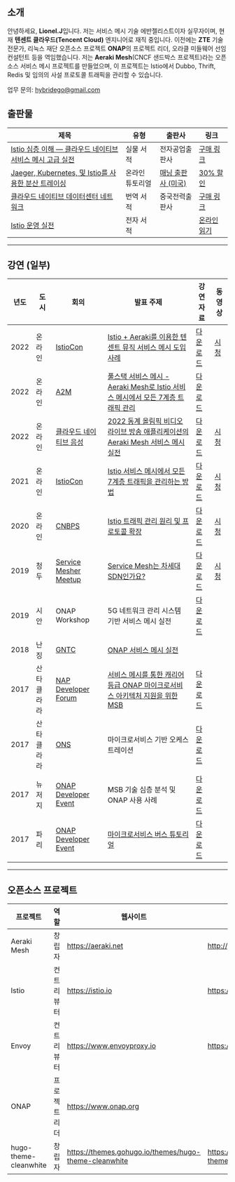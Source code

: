 ## 소개
안녕하세요, **Lionel.J**입니다. 저는 서비스 메시 기술 에반젤리스트이자 실무자이며, 현재 **텐센트 클라우드(Tencent Cloud)** 엔지니어로 재직 중입니다. 이전에는 **ZTE** 기술 전문가, 리눅스 재단 오픈소스 프로젝트 **ONAP**의 프로젝트 리더, 오라클 미들웨어 선임 컨설턴트 등을 역임했습니다. 저는 **Aeraki Mesh**(CNCF 샌드박스 프로젝트)라는 오픈소스 서비스 메시 프로젝트를 만들었으며, 이 프로젝트는 Istio에서 Dubbo, Thrift, Redis 및 임의의 사설 프로토콜 트래픽을 관리할 수 있습니다.

업무 문의: hybridego@gmail.com

## 출판물

| 제목 | 유형 | 출판사 | 링크 |
|---|---|---|---|
| [Istio 심층 이해 — 클라우드 네이티브 서비스 메시 고급 실전](https://www.zhaohuabing.com/post/2021-08-26-istio-handbook/) | 실물 서적 | 전자공업출판사 | [구매 링크](https://item.jd.com/13200745.html) |
| [Jaeger, Kubernetes, 및 Istio를 사용한 분산 트레이싱](https://www.zhaohuabing.com/post/2021-09-08-distributed-tracing-with-jaeger-kubernetes-and-istio/) | 온라인 튜토리얼 | [매닝 출판사 (미국)](https://www.manning.com/) | [30% 할인](https://www.manning.com/liveprojectseries/distributed-tracing-ser) |
| [클라우드 네이티브 데이터센터 네트워크](https://zhaohuabing.com/post/2021-08-27-cloud-native-data-center) | 번역 서적 | 중국전력출판사 | [구매 링크](https://item.jd.com/12929975.html) |
| [Istio 운영 실전](https://istio-operation-bible.aeraki.net) | 전자 서적 | | [온라인 읽기](https://istio-operation-bible.aeraki.net) |

---
## 강연 (일부)

| 년도 | 도시 | 회의 | 발표 주제 | 강연 자료 | 동영상 |
|---|---|---|---|---|---|
| 2022 | 온라인 | [IstioCon](https://events.istio.io/istiocon-2022) | [Istio + Aeraki를 이용한 텐센트 뮤직 서비스 메시 도입 사례](https://events.istio.io/istiocon-2022/sessions/tencent-music-aeraki/) | [다운로드](/slides/tencent-music-service-mesh-practice-with-istio-and-aeraki.pdf) | [시청](https://www.youtube.com/watch?v=6t_yPsq4Pi4) |
| 2022 | 온라인 | [A2M](https://a2m.msup.com.cn/course?aid=2699&cid=15382) | [풀스택 서비스 메시 - Aeraki Mesh로 Istio 서비스 메시에서 모든 7계층 트래픽 관리](https://a2m.msup.com.cn/course?aid=2699&cid=15382) | [다운로드](/slides/full-stack-service-mesh-a2m-20220422.pdf) | |
| 2022 | 온라인 | [클라우드 네이티브 음성](https://cloud.tencent.com/developer/salon/live-1403) | [2022 동계 올림픽 비디오 라이브 방송 애플리케이션의 Aeraki Mesh 서비스 메시 실전](https://mp.weixin.qq.com/s/zp9q99mGyH2VD9Dij2owWg) | [다운로드](http://localhost:1313/img/2022-03-30-aeraki-mesh-winter-olympics-practice/slides.pdf) | [시청](https://youtu.be/uXxatQTKzW8) |
| 2021 | 온라인 | [IstioCon](https://events.istio.io/istiocon-2021/) | [Istio 서비스 메시에서 모든 7계층 트래픽을 관리하는 방법](https://events.istio.io/istiocon-2021/sessions/how-to-manage-any-layer-7-traffic-in-an-istio-service-mesh/) | [다운로드](/slides/how-to-manage-any-layer-7-traffic-in-istio.pdf) | [시청](https://www.youtube.com/watch?v=sBS4utF68d8) |
| 2020 | 온라인 | [CNBPS](https://www.cnbpa.org/) | [Istio 트래픽 관리 원리 및 프로토콜 확장](https://cloud.tencent.com/developer/article/1723804) | [다운로드](/slides/cnbps2020-istio-aeraki.pdf) | [시청](https://www.youtube.com/watch?v=lB5d4qbZqzU) |
| 2019 | 청두 | [Service Mesher Meetup](https://cloudnative.to/blog/service-mesh-meetup-chengdu-20191028/) | [Service Mesh는 차세대 SDN인가요?](https://cloudnative.to/blog/service-mesh-meetup-chengdu-20191028/) | [다운로드](/slides/what-can-service-mesh-learn-from-sdn-servicemesher-meetup-20191026.pdf) | [시청](https://youtu.be/nGkxp-2OsKg) |
| 2019 | 시안 | ONAP Workshop | 5G 네트워크 관리 시스템 기반 서비스 메시 실전 | [다운로드](/slides/service-mesh-practice-with-5g-management-system-lfn.pdf) | |
| 2018 | 난징 | [GNTC](https://www.bagevent.com/event/1624048?aId=) | [ONAP 서비스 메시 실전](https://www.sdnlab.com/22596.html) | | |
| 2017 | 산타클라라 | [NAP Developer Forum](https://wiki.onap.org/display/DW/ONAP+Beijing+Release+Developer+Forum%2C+Dec.+11-13%2C+2017%2C+Santa+Clara%2C+CA+US) | [서비스 메시를 통한 캐리어 등급 ONAP 마이크로서비스 아키텍처 지원을 위한 MSB](https://onapbeijing2017.sched.com/event/D5q2) | [다운로드](https://wiki.onap.org/display/DW/MSB+Service+Mesh+Planning?preview=%2F20873876%2F20873874%2FMSB+to+Support+Carrier+Grade+ONAP+Microservice+Architecture+with+Service+Mesh.pdf) | |
| 2017 | 산타클라라 | [ONS](https://wiki.onap.org/display/DW/ONAP@ONS2017) | 마이크로서비스 기반 오케스트레이션 | [다운로드](https://wiki.onap.org/display/DW/ONAP@ONS2017?preview=%2F3245268%2F3245309%2FMicroservice+Powered+Orchestration+Architecture.pdf) | |
| 2017 | 뉴저지 | [ONAP Developer Event](https://wiki.onap.org/display/DW/ONAP+Project+Developer+Event%3A+May+2+-+5%2C+2017%2C+Middletown%2C+NJ%2C+USA) | MSB 기술 심층 분석 및 ONAP 사용 사례 | [다운로드](https://www.slideshare.net/HuabingZhao/msb-depp-dive/) | |
| 2017 | 파리 | [ONAP Developer Event](https://wiki.onap.org/display/DW/ONAP+Developer+Event+September+25-28%2C+2017%2C+Paris-Saclay%2C+France) | [마이크로서비스 버스 튜토리얼](https://wiki.onap.org/display/DW/September+26-28+Topics#September2628Topics-M2) | [다운로드](https://www.slideshare.net/HuabingZhao/microservice-bus-tutorial) | |

---
## 오픈소스 프로젝트

| 프로젝트 | 역할 | 웹사이트 | GitHub |
|---|---|---|---|
| Aeraki Mesh | 창립자 | https://aeraki.net | http://github.com/aeraki-mesh |
| Istio | 컨트리뷰터 | https://istio.io | https://github.com/istio/istio |
| Envoy | 컨트리뷰터 | https://www.envoyproxy.io | https://github.com/envoyproxy/envoy |
| ONAP | 프로젝트 리더 | https://www.onap.org | |
| hugo-theme-cleanwhite | 창립자 | https://themes.gohugo.io/themes/hugo-theme-cleanwhite | https://github.com/zhaohuabing/hugo-theme-cleanwhite |
